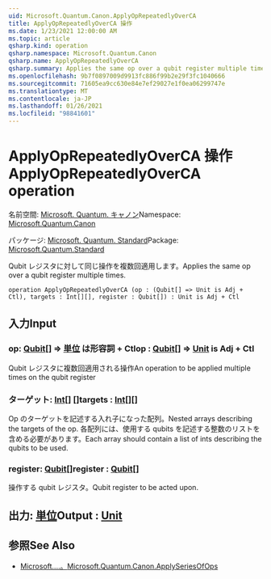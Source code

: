 ```yaml
---
uid: Microsoft.Quantum.Canon.ApplyOpRepeatedlyOverCA
title: ApplyOpRepeatedlyOverCA 操作
ms.date: 1/23/2021 12:00:00 AM
ms.topic: article
qsharp.kind: operation
qsharp.namespace: Microsoft.Quantum.Canon
qsharp.name: ApplyOpRepeatedlyOverCA
qsharp.summary: Applies the same op over a qubit register multiple times.
ms.openlocfilehash: 9b7f0897009d9913fc886f99b2e29f3fc1040666
ms.sourcegitcommit: 71605ea9cc630e84e7ef29027e1f0ea06299747e
ms.translationtype: MT
ms.contentlocale: ja-JP
ms.lasthandoff: 01/26/2021
ms.locfileid: "98841601"
---
```

# <a name="applyoprepeatedlyoverca-operation"></a><span data-ttu-id="f8fb3-102">ApplyOpRepeatedlyOverCA 操作</span><span class="sxs-lookup"><span data-stu-id="f8fb3-102">ApplyOpRepeatedlyOverCA operation</span></span>

<span data-ttu-id="f8fb3-103">名前空間: [Microsoft. Quantum. キャノン](xref:Microsoft.Quantum.Canon)</span><span class="sxs-lookup"><span data-stu-id="f8fb3-103">Namespace: [Microsoft.Quantum.Canon](xref:Microsoft.Quantum.Canon)</span></span>

<span data-ttu-id="f8fb3-104">パッケージ: [Microsoft. Quantum. Standard](https://nuget.org/packages/Microsoft.Quantum.Standard)</span><span class="sxs-lookup"><span data-stu-id="f8fb3-104">Package: [Microsoft.Quantum.Standard](https://nuget.org/packages/Microsoft.Quantum.Standard)</span></span>


<span data-ttu-id="f8fb3-105">Qubit レジスタに対して同じ操作を複数回適用します。</span><span class="sxs-lookup"><span data-stu-id="f8fb3-105">Applies the same op over a qubit register multiple times.</span></span>

```qsharp
operation ApplyOpRepeatedlyOverCA (op : (Qubit[] => Unit is Adj + Ctl), targets : Int[][], register : Qubit[]) : Unit is Adj + Ctl
```


## <a name="input"></a><span data-ttu-id="f8fb3-106">入力</span><span class="sxs-lookup"><span data-stu-id="f8fb3-106">Input</span></span>

### <a name="op--qubit--unit--is-adj--ctl"></a><span data-ttu-id="f8fb3-107">op: [Qubit](xref:microsoft.quantum.lang-ref.qubit)[] => [単位](xref:microsoft.quantum.lang-ref.unit)  は形容詞 + Ctl</span><span class="sxs-lookup"><span data-stu-id="f8fb3-107">op : [Qubit](xref:microsoft.quantum.lang-ref.qubit)[] => [Unit](xref:microsoft.quantum.lang-ref.unit)  is Adj + Ctl</span></span>

<span data-ttu-id="f8fb3-108">Qubit レジスタに複数回適用される操作</span><span class="sxs-lookup"><span data-stu-id="f8fb3-108">An operation to be applied multiple times on the qubit register</span></span>


### <a name="targets--int"></a><span data-ttu-id="f8fb3-109">ターゲット: [Int](xref:microsoft.quantum.lang-ref.int)[] []</span><span class="sxs-lookup"><span data-stu-id="f8fb3-109">targets : [Int](xref:microsoft.quantum.lang-ref.int)[][]</span></span>

<span data-ttu-id="f8fb3-110">Op のターゲットを記述する入れ子になった配列。</span><span class="sxs-lookup"><span data-stu-id="f8fb3-110">Nested arrays describing the targets of the op.</span></span> <span data-ttu-id="f8fb3-111">各配列には、使用する qubits を記述する整数のリストを含める必要があります。</span><span class="sxs-lookup"><span data-stu-id="f8fb3-111">Each array should contain a list of ints describing the qubits to be used.</span></span>


### <a name="register--qubit"></a><span data-ttu-id="f8fb3-112">register: [Qubit](xref:microsoft.quantum.lang-ref.qubit)[]</span><span class="sxs-lookup"><span data-stu-id="f8fb3-112">register : [Qubit](xref:microsoft.quantum.lang-ref.qubit)[]</span></span>

<span data-ttu-id="f8fb3-113">操作する qubit レジスタ。</span><span class="sxs-lookup"><span data-stu-id="f8fb3-113">Qubit register to be acted upon.</span></span>



## <a name="output--unit"></a><span data-ttu-id="f8fb3-114">出力: [単位](xref:microsoft.quantum.lang-ref.unit)</span><span class="sxs-lookup"><span data-stu-id="f8fb3-114">Output : [Unit](xref:microsoft.quantum.lang-ref.unit)</span></span>



## <a name="see-also"></a><span data-ttu-id="f8fb3-115">参照</span><span class="sxs-lookup"><span data-stu-id="f8fb3-115">See Also</span></span>

- [<span data-ttu-id="f8fb3-116">Microsoft....。</span><span class="sxs-lookup"><span data-stu-id="f8fb3-116">Microsoft.Quantum.Canon.ApplySeriesOfOps</span></span>](xref:Microsoft.Quantum.Canon.ApplySeriesOfOps)